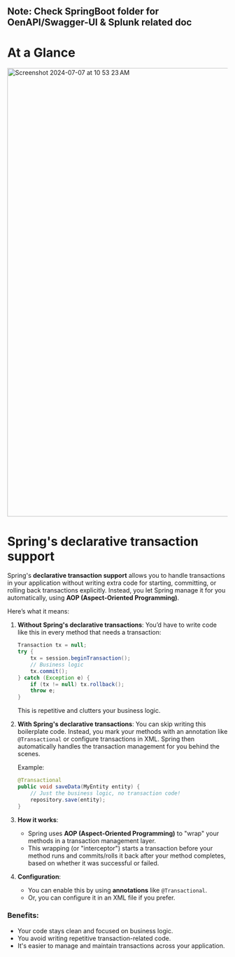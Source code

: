 ## Note: Check SpringBoot folder for OenAPI/Swagger-UI & Splunk related doc

# At a Glance
<img width="1026" alt="Screenshot 2024-07-07 at 10 53 23 AM" src="https://github.com/Malobika8/All-In-One/assets/111234135/be7e924a-7514-4816-a26c-9f1ec94c7a8b">

# Spring's declarative transaction support

Spring's **declarative transaction support** allows you to handle transactions in your application without writing extra code for starting, committing, or rolling back transactions explicitly. Instead, you let Spring manage it for you automatically, using **AOP (Aspect-Oriented Programming)**. 

Here’s what it means:

1. **Without Spring's declarative transactions**: You’d have to write code like this in every method that needs a transaction:
   ```java
   Transaction tx = null;
   try {
       tx = session.beginTransaction();
       // Business logic
       tx.commit();
   } catch (Exception e) {
       if (tx != null) tx.rollback();
       throw e;
   }
   ```

   This is repetitive and clutters your business logic.

2. **With Spring's declarative transactions**: You can skip writing this boilerplate code. Instead, you mark your methods with an annotation like `@Transactional` or configure transactions in XML. Spring then automatically handles the transaction management for you behind the scenes.

   Example:
   ```java
   @Transactional
   public void saveData(MyEntity entity) {
       // Just the business logic, no transaction code!
       repository.save(entity);
   }
   ```

3. **How it works**: 
   - Spring uses **AOP (Aspect-Oriented Programming)** to "wrap" your methods in a transaction management layer.
   - This wrapping (or "interceptor") starts a transaction before your method runs and commits/rolls it back after your method completes, based on whether it was successful or failed.

4. **Configuration**:
   - You can enable this by using **annotations** like `@Transactional`.
   - Or, you can configure it in an XML file if you prefer.

### Benefits:
- Your code stays clean and focused on business logic.
- You avoid writing repetitive transaction-related code.
- It's easier to manage and maintain transactions across your application. 

